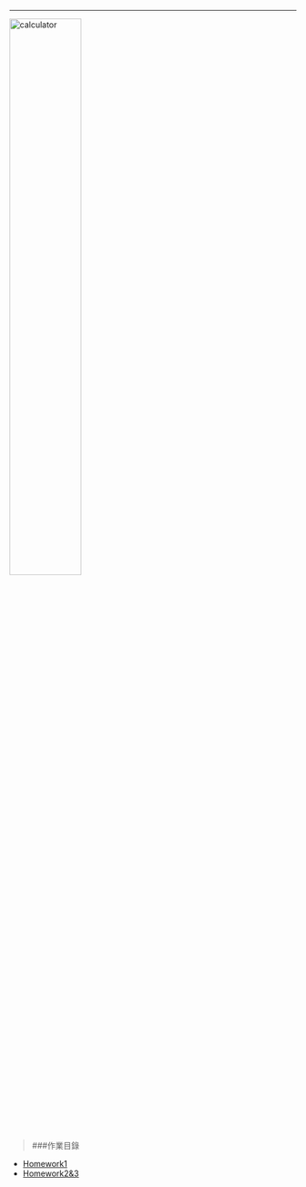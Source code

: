 ----

<img src="https://media.istockphoto.com/vectors/cartoon-of-electronic-calculator-with-empty-display-vector-id939144498" width="50%" height="50%" alt="calculator"/>

> ###作業目錄

* [Homework1](/Homework1)
* [Homework2&3](/Homework2&3)


